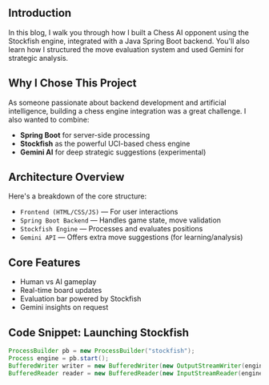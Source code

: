 ## Introduction

In this blog, I walk you through how I built a Chess AI opponent using the Stockfish engine, integrated with a Java Spring Boot backend. You'll also learn how I structured the move evaluation system and used Gemini for strategic analysis.

## Why I Chose This Project

As someone passionate about backend development and artificial intelligence, building a chess engine integration was a great challenge. I also wanted to combine:

- **Spring Boot** for server-side processing
- **Stockfish** as the powerful UCI-based chess engine
- **Gemini AI** for deep strategic suggestions (experimental)

## Architecture Overview

Here's a breakdown of the core structure:

- `Frontend (HTML/CSS/JS)` — For user interactions
- `Spring Boot Backend` — Handles game state, move validation
- `Stockfish Engine` — Processes and evaluates positions
- `Gemini API` — Offers extra move suggestions (for learning/analysis)

## Core Features

- Human vs AI gameplay
- Real-time board updates
- Evaluation bar powered by Stockfish
- Gemini insights on request

## Code Snippet: Launching Stockfish

```java
ProcessBuilder pb = new ProcessBuilder("stockfish");
Process engine = pb.start();
BufferedWriter writer = new BufferedWriter(new OutputStreamWriter(engine.getOutputStream()));
BufferedReader reader = new BufferedReader(new InputStreamReader(engine.getInputStream()));

